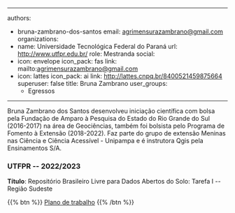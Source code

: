 ----
authors:
- bruna-zambrano-dos-santos
email: agrimensurazambrano@gmail.com
organizations:
- name: Universidade Tecnológica Federal do Paraná
  url: http://www.utfpr.edu.br/
role: Mestranda
social:
- icon: envelope
  icon_pack: fas
  link: mailto:agrimensurazambrano@gmail.com
- icon: lattes
  icon_pack: ai
  link: http://lattes.cnpq.br/8400521459875664
superuser: false
title: Bruna Zambrano
user_groups:
  - Egressos
---

Bruna Zambrano dos Santos desenvolveu iniciação científica com bolsa pela Fundação de Amparo à Pesquisa do Estado do Rio Grande do Sul (2016-2017) na área de Geociências, também foi bolsista pelo Programa de Fomento à Extensão (2018-2022). Faz parte do grupo de extensão Meninas nas Ciência e Ciência Acessível - Unipampa e é instrutora Qgis pela Ensinamentos S/A.

### UTFPR -- 2022/2023

__Título__: Repositório Brasileiro Livre para Dados Abertos do Solo: Tarefa I -- Região Sudeste<br>

{{% btn %}}
  [Plano de trabalho](https://docs.google.com/document/d/1sxRSJkP1z1jNWVfeBNz79X15mSEfO9j07m-l26aWh8)
{{% /btn %}}

